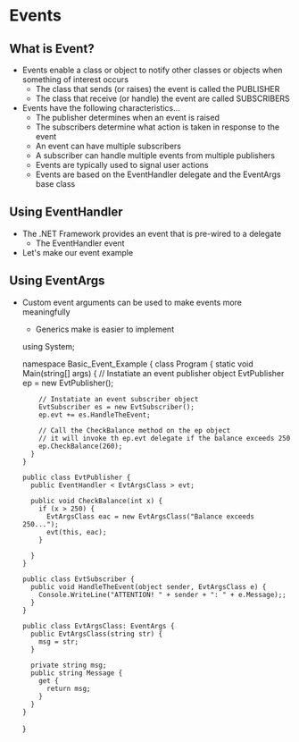 ﻿# Events

## What is Event?

- Events enable a class or object to notify other classes or objects when something of interest occurs
    - The class that sends (or raises) the event is called the PUBLISHER
    - The class that receive (or handle) the event are called SUBSCRIBERS
- Events have the following characteristics...
    - The publisher determines when an event is raised
    - The subscribers determine what action is taken in response to the event
    - An event can have multiple subscribers
    - A subscriber can handle multiple events from multiple publishers
    - Events are typically used to signal user actions
    - Events are based on the EventHandler delegate and the EventArgs base class

## Using EventHandler

- The .NET Framework provides an event that is pre-wired to a delegate
    - The EventHandler event
- Let's make our event example

## Using EventArgs

- Custom event arguments can be used to make events more meaningfully
    - Generics make is easier to implement


    using System;

    namespace Basic_Event_Example {
      class Program {
        static void Main(string[] args) {
          // Instatiate an event publisher object
          EvtPublisher ep = new EvtPublisher();

          // Instatiate an event subscriber object
          EvtSubscriber es = new EvtSubscriber();
          ep.evt += es.HandleTheEvent;

          // Call the CheckBalance method on the ep object
          // it will invoke th ep.evt delegate if the balance exceeds 250
          ep.CheckBalance(260);
        }
      }

      public class EvtPublisher {
        public EventHandler < EvtArgsClass > evt;

        public void CheckBalance(int x) {
          if (x > 250) {
            EvtArgsClass eac = new EvtArgsClass("Balance exceeds 250...");
            evt(this, eac);
          }

        }
      }

      public class EvtSubscriber {
        public void HandleTheEvent(object sender, EvtArgsClass e) {
          Console.WriteLine("ATTENTION! " + sender + ": " + e.Message);;
        }
      }

      public class EvtArgsClass: EventArgs {
        public EvtArgsClass(string str) {
          msg = str;
        }

        private string msg;
        public string Message {
          get {
            return msg;
          }
        }
      }
    }